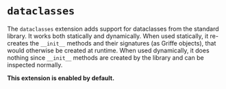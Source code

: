 # `dataclasses`

The `dataclasses` extension adds support for dataclasses from the standard library. It works both statically and dynamically. When used statically, it re-creates the `__init__` methods and their signatures (as Griffe objects), that would otherwise be created at runtime. When used dynamically, it does nothing since `__init__` methods are created by the library and can be inspected normally.

**This extension is enabled by default.**
